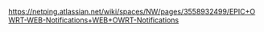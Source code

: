 https://netping.atlassian.net/wiki/spaces/NW/pages/3558932499/EPIC+OWRT-WEB-Notifications+WEB+OWRT-Notifications
